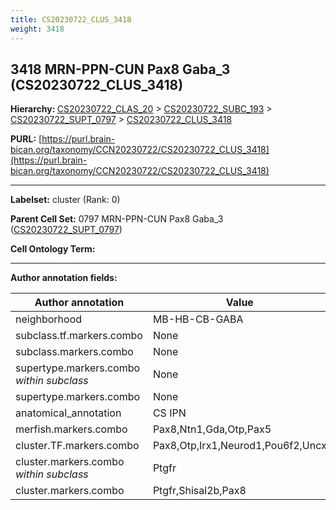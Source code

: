 ```yaml
---
title: CS20230722_CLUS_3418
weight: 3418
---
```

## 3418 MRN-PPN-CUN Pax8 Gaba_3 (CS20230722_CLUS_3418)
<b>Hierarchy: </b>
[CS20230722_CLAS_20](../CS20230722_CLAS_20) >
[CS20230722_SUBC_193](../CS20230722_SUBC_193) >
[CS20230722_SUPT_0797](../CS20230722_SUPT_0797) >
[CS20230722_CLUS_3418](../CS20230722_CLUS_3418)

**PURL:** [https://purl.brain-bican.org/taxonomy/CCN20230722/CS20230722_CLUS_3418](https://purl.brain-bican.org/taxonomy/CCN20230722/CS20230722_CLUS_3418)

---


**Labelset:** cluster (Rank: 0)

**Parent Cell Set:** 0797 MRN-PPN-CUN Pax8 Gaba_3 ([CS20230722_SUPT_0797](../CS20230722_SUPT_0797))



**Cell Ontology Term:** 

[MARKER GENES.]: #


---

[TRANSFERRED ANNOTATIONS.]: #


[AUTHOR ANNOTATION FIELDS.]: #


**Author annotation fields:**

| Author annotation | Value |
|-------------------|-------|
|neighborhood|MB-HB-CB-GABA|
|subclass.tf.markers.combo|None|
|subclass.markers.combo|None|
|supertype.markers.combo _within subclass_|None|
|supertype.markers.combo|None|
|anatomical_annotation|CS IPN|
|merfish.markers.combo|Pax8,Ntn1,Gda,Otp,Pax5|
|cluster.TF.markers.combo|Pax8,Otp,Irx1,Neurod1,Pou6f2,Uncx|
|cluster.markers.combo _within subclass_|Ptgfr|
|cluster.markers.combo|Ptgfr,Shisal2b,Pax8|
